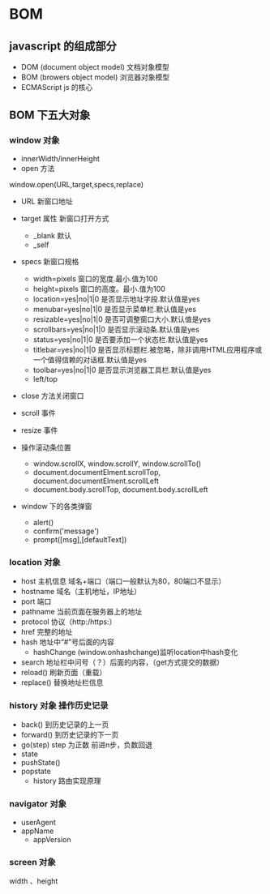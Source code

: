 # BOM

## javascript 的组成部分
- DOM (document object model) 文档对象模型
- BOM (browers object model) 浏览器对象模型
- ECMAScript js 的核心

## BOM 下五大对象

### window 对象
- innerWidth/innerHeight
- open 方法

window.open(URL,target,specs,replace)  
  - URL 新窗口地址
  - target 属性 新窗口打开方式
    - _blank 默认
    - _self 
  - specs 新窗口规格
    - width=pixels	窗口的宽度.最小.值为100
    - height=pixels	窗口的高度。最小.值为100
    - location=yes|no|1|0	是否显示地址字段.默认值是yes
    - menubar=yes|no|1|0	是否显示菜单栏.默认值是yes
    - resizable=yes|no|1|0	是否可调整窗口大小.默认值是yes
    - scrollbars=yes|no|1|0	是否显示滚动条.默认值是yes
    - status=yes|no|1|0	是否要添加一个状态栏.默认值是yes
    - titlebar=yes|no|1|0	是否显示标题栏.被忽略，除非调用HTML应用程序或一个值得信赖的对话框.默认值是yes
    - toolbar=yes|no|1|0	是否显示浏览器工具栏.默认值是yes
    - left/top
- close 方法关闭窗口

- scroll 事件
- resize 事件
- 操作滚动条位置
  - window.scrollX, window.scrollY, window.scrollTo()
  - document.documentElment.scrollTop, document.documentElment.scrollLeft
  - document.body.scrollTop, document.body.scrollLeft

- window 下的各类弹窗
  - alert()
  - confirm('message')
  - prompt([msg],[defaultText])

### location 对象
- host 主机信息  域名+端口（端口一般默认为80，80端口不显示）
- hostname 域名（主机地址，IP地址）
- port 端口
- pathname 当前页面在服务器上的地址
- protocol 协议（http:/https:）
- href 完整的地址
- hash 地址中“#”号后面的内容
  - hashChange  (window.onhashchange)监听location中hash变化
- search 地址栏中问号（？）后面的内容，（get方式提交的数据）
- reload() 刷新页面（重载）
- replace() 替换地址栏信息

### history 对象 操作历史记录
- back() 到历史记录的上一页
- forward() 到历史记录的下一页
- go(step) step 为正数 前进n步，负数回退
- state
- pushState()
- popstate 
  - history 路由实现原理

### navigator 对象
- userAgent
- appName
  - appVersion

### screen 对象
  width 、height